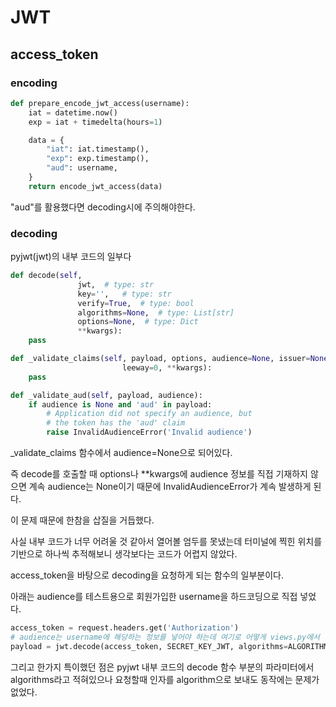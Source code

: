 # JWT

## access_token

### encoding

```python
def prepare_encode_jwt_access(username):
    iat = datetime.now()
    exp = iat + timedelta(hours=1)

    data = {
        "iat": iat.timestamp(),
        "exp": exp.timestamp(),
        "aud": username,
    }
    return encode_jwt_access(data)
```

"aud"를 활용했다면 decoding시에 주의해야한다.



### decoding

pyjwt(jwt)의 내부 코드의 일부다

```python
def decode(self,
               jwt,  # type: str
               key='',   # type: str
               verify=True,  # type: bool
               algorithms=None,  # type: List[str]
               options=None,  # type: Dict
               **kwargs):
	pass

def _validate_claims(self, payload, options, audience=None, issuer=None,
                         leeway=0, **kwargs):
	pass

def _validate_aud(self, payload, audience):
    if audience is None and 'aud' in payload:
        # Application did not specify an audience, but
        # the token has the 'aud' claim
        raise InvalidAudienceError('Invalid audience')
```

_validate_claims 함수에서 audience=None으로 되어있다.

즉 decode를 호출할 때 options나 **kwargs에 audience 정보를 직접 기재하지 않으면 계속 audience는 None이기 때문에 InvalidAudienceError가 계속 발생하게 된다.

이 문제 때문에 한참을 삽질을 거듭했다.

사실 내부 코드가 너무 어려울 것 같아서 열어볼 엄두를 못냈는데 터미널에 찍힌 위치를 기반으로 하나씩 추적해보니 생각보다는 코드가 어렵지 않았다.



access_token을 바탕으로 decoding을 요청하게 되는 함수의 일부분이다.

아래는 audience를 테스트용으로 회원가입한 username을 하드코딩으로 직접 넣었다.

```python
access_token = request.headers.get('Authorization')
# audience는 username에 해당하는 정보를 넣어야 하는데 여기로 어떻게 views.py에서 넘길지 아직 잘 모르겠다.
payload = jwt.decode(access_token, SECRET_KEY_JWT, algorithms=ALGORITHM, audience="abcde")
```



그리고 한가지 특이했던 점은 pyjwt 내부 코드의 decode 함수 부분의 파라미터에서 algorithms라고 적혀있으나 요청할때 인자를 algorithm으로 보내도 동작에는 문제가 없었다.